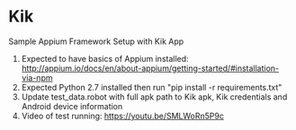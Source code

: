# Kik
Sample Appium Framework Setup with Kik App

1. Expected to have basics of Appium installed: http://appium.io/docs/en/about-appium/getting-started/#installation-via-npm 
2. Expected Python 2.7 installed then run "pip install -r requirements.txt"
3. Update test_data.robot with full apk path to Kik apk, Kik credentials and Android device information
4. Video of test running: https://youtu.be/SMLWoRn5P9c

